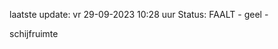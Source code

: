 laatste update: 
vr 29-09-2023 10:28   uur 
Status: FAALT - geel - 
<div class="service Y">schijfruimte</div>